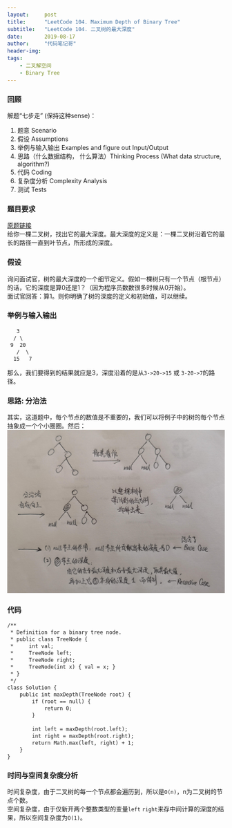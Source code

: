 ```yaml
---
layout:     post
title:      "LeetCode 104. Maximum Depth of Binary Tree"
subtitle:   "LeetCode 104. 二叉树的最大深度"
date:       2019-08-17
author:     "代码笔记哥"
header-img:
tags:
    - 二叉解空间
    - Binary Tree
---
```

### 回顾
解题“七步走” (保持这种sense)：  
1. 题意 Scenario
2. 假设 Assumptions
3. 举例与输入输出 Examples and figure out Input/Output
4. 思路（什么数据结构， 什么算法）Thinking Process (What data structure, algorithm?)
5. 代码 Coding
6. 复杂度分析 Complexity Analysis
7. 测试 Tests

### 题目要求
[原题链接](https://leetcode.com/problems/maximum-depth-of-binary-tree/)  
给你一棵二叉树，找出它的最大深度。最大深度的定义是：一棵二叉树沿着它的最长的路径一直到叶节点，所形成的深度。

### 假设
询问面试官，树的最大深度的一个细节定义。假如一棵树只有一个节点（根节点）的话，它的深度是算0还是1？（因为程序员数数很多时候从0开始）。  
面试官回答：算1。则你明确了树的深度的定义和初始值，可以继续。

### 举例与输入输出
```
   3
  / \
 9  20
   /  \
  15   7
```
那么，我们要得到的结果就应是3，深度沿着的是从`3->20->15` 或 `3-20->7`的路径。

### 思路: 分治法
其实，这道题中，每个节点的数值是不重要的，我们可以将例子中的树的每个节点抽象成一个个小圈圈。然后：
![oh-my-zsh](/img/in-post/20190817-lc-104/thought.jpg)

### 代码
```
/**
 * Definition for a binary tree node.
 * public class TreeNode {
 *     int val;
 *     TreeNode left;
 *     TreeNode right;
 *     TreeNode(int x) { val = x; }
 * }
 */
class Solution {
    public int maxDepth(TreeNode root) {
        if (root == null) {
            return 0;
        }

        int left = maxDepth(root.left);
        int right = maxDepth(root.right);
        return Math.max(left, right) + 1;
    }
}
```

### 时间与空间复杂度分析
时间复杂度，由于二叉树的每一个节点都会遍历到，所以是`O(n)`，n为二叉树的节点个数。  
空间复杂度，由于仅新开两个整数类型的变量`left` `right`来存中间计算的深度的结果，所以空间复杂度为`O(1)`。

